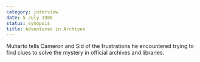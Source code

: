 ```yaml
---
category: interview
date: 5 July 1988
status: synopsis
title: Adventures in Archives
---
```


Muharto tells Cameron and Sid of the frustrations he encountered trying
to find clues to solve the mystery in official archives and libraries.
